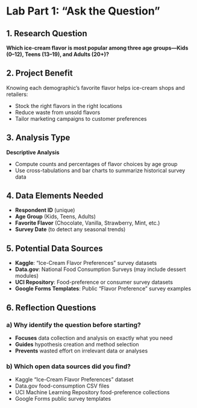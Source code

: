 # Lab Part 1: “Ask the Question”

## 1. Research Question
**Which ice-cream flavor is most popular among three age groups—Kids (0–12), Teens (13–19), and Adults (20+)?**

## 2. Project Benefit
Knowing each demographic’s favorite flavor helps ice-cream shops and retailers:
- Stock the right flavors in the right locations
- Reduce waste from unsold flavors
- Tailor marketing campaigns to customer preferences

## 3. Analysis Type
**Descriptive Analysis**  
- Compute counts and percentages of flavor choices by age group  
- Use cross-tabulations and bar charts to summarize historical survey data

## 4. Data Elements Needed
- **Respondent ID** (unique)  
- **Age Group** (Kids, Teens, Adults)  
- **Favorite Flavor** (Chocolate, Vanilla, Strawberry, Mint, etc.)  
- **Survey Date** (to detect any seasonal trends)

## 5. Potential Data Sources
- **Kaggle**: “Ice-Cream Flavor Preferences” survey datasets  
- **Data.gov**: National Food Consumption Surveys (may include dessert modules)  
- **UCI Repository**: Food-preference or consumer survey datasets  
- **Google Forms Templates**: Public “Flavor Preference” survey examples

## 6. Reflection Questions

### a) Why identify the question before starting?
- **Focuses** data collection and analysis on exactly what you need  
- **Guides** hypothesis creation and method selection  
- **Prevents** wasted effort on irrelevant data or analyses

### b) Which open data sources did you find?
- Kaggle “Ice-Cream Flavor Preferences” dataset  
- Data.gov food-consumption CSV files  
- UCI Machine Learning Repository food-preference collections  
- Google Forms public survey templates

